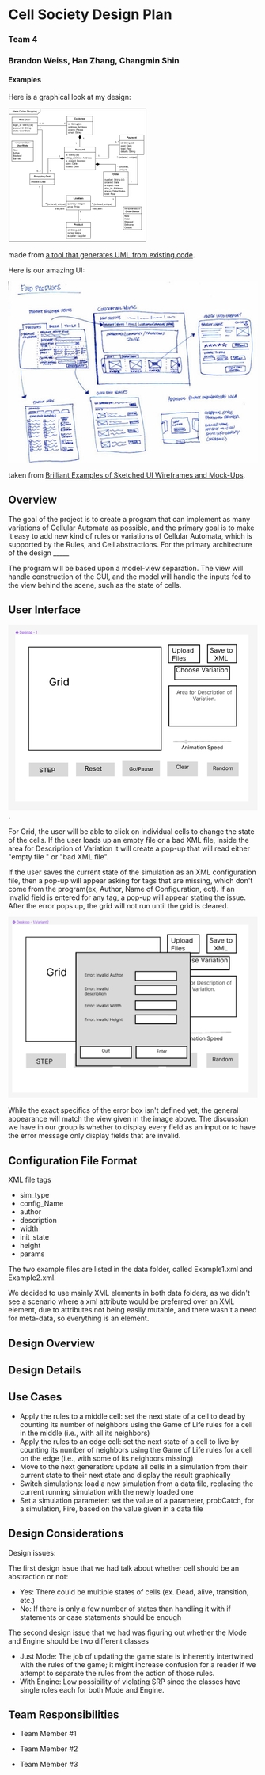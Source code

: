 # Cell Society Design Plan
### Team 4
### Brandon Weiss, Han Zhang, Changmin Shin


#### Examples

Here is a graphical look at my design:

![This is cool, too bad you can't see it](images/online-shopping-uml-example.png "An initial UI")

made from [a tool that generates UML from existing code](http://staruml.io/).


Here is our amazing UI:

![This is cool, too bad you can't see it](images/29-sketched-ui-wireframe.jpg "An alternate design")

taken from [Brilliant Examples of Sketched UI Wireframes and Mock-Ups](https://onextrapixel.com/40-brilliant-examples-of-sketched-ui-wireframes-and-mock-ups/).


## Overview

The goal of the project is to create a program that can implement as many variations of Cellular Automata as possible, 
and the primary goal is to make it easy to add new kind of rules or variations of Cellular Automata, which is supported
by the Rules, and Cell abstractions. For the primary architecture of the design _____

The program will be based upon a model-view separation. The view will handle construction of the GUI, and 
the model will handle the inputs fed to the view behind the scene, such as the state of cells.


## User Interface

![Image GUI layout](images/GUI_Picture.png).

For Grid, the user will be able to click on individual cells to change the state of the cells.
If the user loads up an empty file or a bad XML file, inside the 
area for Description of Variation it will create a pop-up that will read either "empty file " or "bad XML file". 

If the user saves the current state of the simulation as an XML configuration file, then a pop-up
will appear asking for tags that are missing, which don't come from the program(ex, Author, Name of Configuration, ect). 
If an invalid field is entered for any tag, a pop-up will appear stating the issue. 
After the error pops up, the grid will not run until the grid is cleared. 

![Image Error Pop-up](images/GUI_Error_Pop-up_Picture.png)

While the exact specifics of the error box isn't defined yet, the general appearance will match
the view given in the image above. The discussion we have in our group is whether to display every field
as an input or to have the error message only display fields that are invalid.  

## Configuration File Format

XML file tags

- sim_type 
- config_Name
- author
- description
- width
- init_state
- height
- params

The two example files are listed in the data folder, called Example1.xml and Example2.xml. 

We decided to use mainly XML elements in both data folders, as we didn't see a scenario where a xml attribute would
be preferred over an XML element, due to attributes not being easily mutable, and there wasn't a need
for meta-data, so everything is an element. 

## Design Overview


## Design Details


## Use Cases

- Apply the rules to a middle cell: set the next state of a cell to dead by counting its number of neighbors using the Game of Life rules for a cell in the middle (i.e., with all its neighbors)
- Apply the rules to an edge cell: set the next state of a cell to live by counting its number of neighbors using the Game of Life rules for a cell on the edge (i.e., with some of its neighbors missing)
- Move to the next generation: update all cells in a simulation from their current state to their next state and display the result graphically
- Switch simulations: load a new simulation from a data file, replacing the current running simulation with the newly loaded one
- Set a simulation parameter: set the value of a parameter, probCatch, for a simulation, Fire, based on the value given in a data file


## Design Considerations


Design issues: 

The first design issue that we had talk about whether cell should be an abstraction or not:
- Yes: There could be multiple states of cells (ex. Dead, alive, transition, etc.)
- No: If there is only a few number of states than handling it with if statements or case statements should be enough

The second design issue that we had was figuring out whether the Mode and Engine should be two different classes
- Just Mode: The job of updating the game state is inherently intertwined with the rules of the game; it might increase confusion for a reader if we attempt to separate the rules from the action of those rules.
- With Engine: Low possibility of violating SRP since the classes have single roles each for both Mode and Engine. 


## Team Responsibilities

 * Team Member #1

 * Team Member #2

 * Team Member #3
